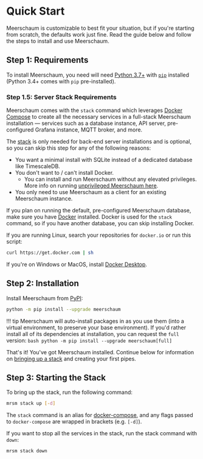 # Quick Start
Meerschaum is customizable to best fit your situation, but if you're starting from scratch, the defaults work just fine. Read the guide below and follow the steps to install and use Meerschaum.

## **Step 1:** Requirements

To install Meerschaum, you need will need [Python 3.7+](https://www.python.org/) with [`pip`](https://pip.pypa.io/en/stable/installing/) installed (Python 3.4+ comes with `pip` pre-installed).

### **Step 1.5:** Server Stack Requirements

Meerschaum comes with the `stack` command which leverages [Docker Compose](https://docs.docker.com/compose/) to create all the necessary services in a full-stack Meerschaum installation ― services such as a database instance, API server, pre-configured Grafana instance, MQTT broker, and more.

The [stack](#starting-the-stack) is only needed for back-end server installations and is optional, so you can skip this step for any of the following reasons:

- You want a minimal install with SQLite instead of a dedicated database like TimescaleDB.
- You don't want to / can't install Docker.
  - You can install and run Meerschaum without any elevated privileges. More info on running [unprivileged Meerschaum here](#unprivileged-installation).
- You only need to use Meerschaum as a client for an existing Meerschaum instance.

If you plan on running the default, pre-configured Meerschaum database, make sure you have [Docker](https://www.docker.com/get-started) installed. Docker is used for the `stack` command, so if you have another database, you can skip installing Docker.

If you are running Linux, search your repositories for `docker.io` or run this script:

```bash
curl https://get.docker.com | sh
```

If you're on Windows or MacOS, install [Docker Desktop](https://www.docker.com/get-started).

## **Step 2:** Installation

Install Meerschaum from [PyPI](https://pypi.org/project/meerschaum/):

```bash
python -m pip install --upgrade meerschaum
```
!!! tip
    Meerschaum will auto-install packages in as you use them (into a virtual environment, to preserve your base environment). If you'd rather install all of its dependencies at installation, you can request the `full` version:
    ```bash
    python -m pip install --upgrade meerschaum[full]
    ```

That's it! You've got Meerschaum installed. Continue below for information on [bringing up a stack](#starting-the-stack) and creating your first pipes.

## **Step 3:** Starting the Stack

To bring up the stack, run the following command:

```bash
mrsm stack up [-d]
```

The `stack` command is an alias for [docker-compose](https://docs.docker.com/compose/), and any flags passed to `docker-compose` are wrapped in brackets (e.g. `[-d]`).

If you want to stop all the services in the stack, run the stack command with `down`:

```bash
mrsm stack down
```


